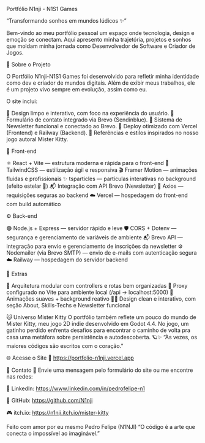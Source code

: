 Portfólio N1nji - N1S1 Games

“Transformando sonhos em mundos lúdicos ✨”

Bem-vindo ao meu portfólio pessoal um espaço onde tecnologia, design e emoção se conectam.
Aqui apresento minha trajetória, projetos e sonhos que moldam minha jornada como Desenvolvedor de Software e Criador de Jogos.

🧩 Sobre o Projeto

O Portfólio N1nji-N1S1 Games foi desenvolvido para refletir minha identidade como dev e criador de mundos digitais.
Além de exibir meus trabalhos, ele é um projeto vivo sempre em evolução, assim como eu.

O site inclui:

🎨 Design limpo e interativo, com foco na experiência do usuário.
💬 Formulário de contato integrado via Brevo (Sendinblue).
📰 Sistema de Newsletter funcional e conectado ao Brevo.
🚀 Deploy otimizado com Vercel (Frontend) e Railway (Backend).
🐾 Referências e estilos inspirados no nosso jogo autoral Mister Kitty.

🎨 Front-end

⚛️ React + Vite — estrutura moderna e rápida para o front-end
🎨 TailwindCSS — estilização ágil e responsiva
🎬 Framer Motion — animações fluidas e profissionais
✨ tsparticles — partículas interativas no background (efeito estelar 🌌)
📬 Integração com API Brevo (Newsletter)
🔐 Axios — requisições seguras ao backend
☁️ Vercel — hospedagem do front-end com build automático

⚙️ Back-end

🟢 Node.js + Express — servidor rápido e leve
🛡️ CORS + Dotenv — segurança e gerenciamento de variáveis de ambiente
📬 Brevo API — integração para envio e gerenciamento de inscrições da newsletter
⚙️ Nodemailer (via Brevo SMTP) — envio de e-mails com autenticação segura
☁️ Railway — hospedagem do servidor backend

🧩 Extras

📂 Arquitetura modular com controllers e rotas bem organizadas
🔄 Proxy configurado no Vite para ambiente local (/api → localhost:5000)
🌟 Animações suaves + background reativo
🐱‍👤 Design clean e interativo, com seção About, Skills-Techs e Newsletter funcional

🐱 Universo Mister Kitty
O portfólio também reflete um pouco do mundo de Mister Kitty, meu jogo 2D indie desenvolvido em Godot 4.4.
No jogo, um gatinho perdido enfrenta desafios para encontrar o caminho de volta pra casa uma metáfora sobre persistência e autodescoberta.
🪐✨ “Às vezes, os maiores códigos são escritos com o coração.”

🌐 Acesse o Site
🔗 https://portfolio-n1nji.vercel.app

💌 Contato
📧 Envie uma mensagem pelo formulário do site
ou me encontre nas redes:

💼 LinkedIn: https://www.linkedin.com/in/pedrofelipe-n1

🐙 GitHub: https://github.com/N1nji

🎮 itch.io: https://n1nji.itch.io/mister-kitty

Feito com amor por eu mesmo Pedro Felipe (N1NJI)
“O código é a arte que conecta o impossível ao imaginável.”